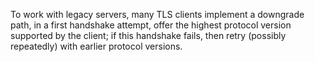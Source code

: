 
To work with legacy servers, many TLS clients implement a downgrade path,
in a first handshake attempt, offer the highest protocol version supported by
the client; if this handshake fails, then retry (possibly repeatedly) with
earlier protocol versions.
